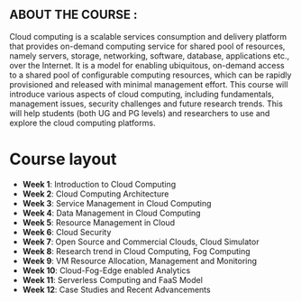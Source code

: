 
## ABOUT THE COURSE :
Cloud computing is a scalable services consumption and delivery platform that provides on-demand computing service for shared pool of resources, namely servers, storage, networking, software, database, applications etc., over the Internet. It is a model for enabling ubiquitous, on-demand access to a shared pool of configurable computing resources, which can be rapidly provisioned and released with minimal management effort. This course will introduce various aspects of cloud computing, including fundamentals, management issues, security challenges and future research trends. This will help students (both UG and PG levels) and researchers to use and explore the cloud computing platforms.

# Course layout
- **Week 1**: Introduction to Cloud Computing
- **Week 2**: Cloud Computing Architecture
- **Week 3**: Service Management in Cloud Computing
- **Week 4**: Data Management in Cloud Computing
- **Week 5**: Resource Management in Cloud
- **Week 6**: Cloud Security
- **Week 7**: Open Source and Commercial Clouds, Cloud Simulator
- **Week 8**: Research trend in Cloud Computing, Fog Computing
- **Week 9**: VM Resource Allocation, Management and Monitoring
- **Week 10**: Cloud-Fog-Edge enabled Analytics
- **Week 11**: Serverless Computing and FaaS Model
- **Week 12**: Case Studies and Recent Advancements
